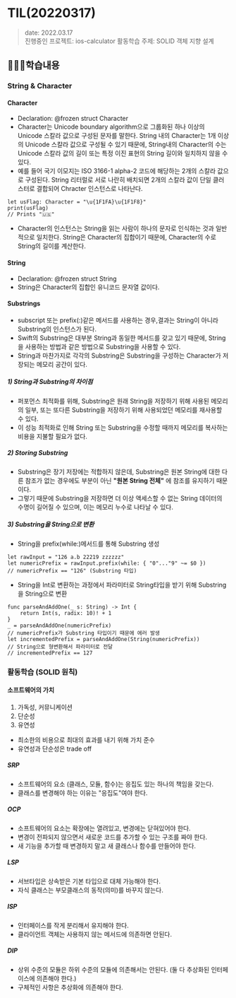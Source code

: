 # TIL(20220317)

> date: 2022.03.17</br>
> 진행중인 프로젝트: ios-calculator
> 활동학습 주제: SOLID 객체 지향 설계

## 👩🏻‍💻학습내용
### String & Character

#### Character
- Declaration: @frozen struct Character
- Character는 Unicode boundary algorithm으로 그룹화된 하나 이상의 Unicode 스칼라 값으로 구성된 문자를 말한다. String 내의 Character는 1개 이상의 Unicode 스칼라 값으로 구성될 수 있기 때문에, String내의 Character의 수는 Unicode 스칼라 값의 길이 또는 특정 이진 표현의 String 길이와 일치하지 않을 수 있다.
- 예를 들어 국기 이모지는 ISO 3166-1 alpha-2 코드에 해당하는 2개의 스칼라 값으로 구성된다. String 리터럴로 서로 나란히 배치되면 2개의 스칼라 값이 단일 클러스터로 결합되어 Chracter 인스턴스로 나타난다.
```swift=
let usFlag: Character = "\u{1F1FA}\u{1F1F8}"
print(usFlag)
// Prints "🇺🇸"
```
- Character의 인스턴스는 String을 읽는 사람이 하나의 문자로 인식하는 것과 일반적으로 일치한다. String은 Character의 집합이기 때문에, Character의 수로 String의 길이를 계산한다.
#### String
- Declaration: @frozen struct String
- String은 Character의 집합인 유니코드 문자열 값이다. 
#### Substrings
- subscript 또는 prefix(:)같은 메서드를 사용하는 경우,결과는 String이 아니라 Substring의 인스턴스가 된다.
- Swift의 Substring은 대부분 String과 동일한 메서드를 갖고 있기 때문에, String을 사용하는 방법과 같은 방법으로 Substring을 사용할 수 있다.
- String과 마찬가지로 각각의 Substring은 Substring을 구성하는 Character가 저장되는 메모리 공간이 있다.
##### 1) String과 Substring의 차이점
- 퍼포먼스 최적화를 위해, Substring은 원래 String을 저장하기 위해 사용된 메모리의 일부, 또는 또다른 Substring을 저장하기 위해 사용되었던 메모리를 재사용할 수 있다.
- 이 성능 최적화로 인해 String 또는 Substring을 수정할 때까지 메모리를 복사하는 비용을 지불할 필요가 없다.
##### 2) Storing Substring
- Substring은 장기 저장에는 적합하지 않은데, Substring은 원본 String에 대한 다른 참조가 없는 경우에도 부분이 아닌 **"원본 String 전체"** 에 참조를 유지하기 때문이다.
- 그렇기 때문에 Substring을 저장하면 더 이상 액세스할 수 없는 String 데이터의 수명이 길어질 수 있으며, 이는 메모리 누수로 나타날 수 있다.
##### 3) Substring을 String으로 변환
- String을 prefix(while:)메서드를 통해 Substring 생성
```swift=
let rawInput = "126 a.b 22219 zzzzzz"
let numericPrefix = rawInput.prefix(while: { "0"..."9" ~= $0 })
// numericPrefix == "126" (Substring 타입)
```
- String을 Int로 변환하는 과정에서 파라미터로 String타입을 받기 위해 Substring을 String으로 변환
```swift=
func parseAndAddOne(_ s: String) -> Int {
    return Int(s, radix: 10)! + 1
}
_ = parseAndAddOne(numericPrefix)
// numericPrefix가 Substring 타입이기 때문에 에러 발생
let incrementedPrefix = parseAndAddOne(String(numericPrefix))
// String으로 형변환해서 파라미터로 전달
// incrementedPrefix == 127
```

### 활동학습 (SOLID 원칙)

#### 소프트웨어의 가치
1. 가독성, 커뮤니케이션
2. 단순성
3. 유연성

- 최소한의 비용으로 최대의 효과를 내기 위해 가치 준수
- 유연성과 단순성은 trade off

##### SRP
- 소프트웨어의 요소 (클래스, 모듈, 함수)는 응집도 있는 하나의 책임을 갖는다.
- 클래스를 변경해야 하는 이유는 "응집도"여야 한다.
##### OCP
- 소프트웨어의 요소는 확장에는 열려있고, 변경에는 닫혀있어야 한다.
- 변경이 전파되지 않으면서 새로운 코드를 추가할 수 있는 구조를 짜야 한다.
- 새 기능을 추가할 때 변경하지 말고 새 클래스나 함수를 만들어야 한다.
##### LSP
- 서브타입은 상속받은 기본 타입으로 대체 가능해야 한다.
- 자식 클래스는 부모클래스의 동작(의미)를 바꾸지 않는다.
##### ISP
- 인터페이스를 작게 분리해서 유지해야 한다.
- 클라이언트 객체는 사용하지 않는 메서드에 의존하면 안된다.
##### DIP
- 상위 수준의 모듈은 하위 수준의 모듈에 의존해서는 안된다. (둘 다 추상화된 인터페이스에 의존해야 한다.)
- 구체적인 사항은 추상화에 의존해야 한다.


